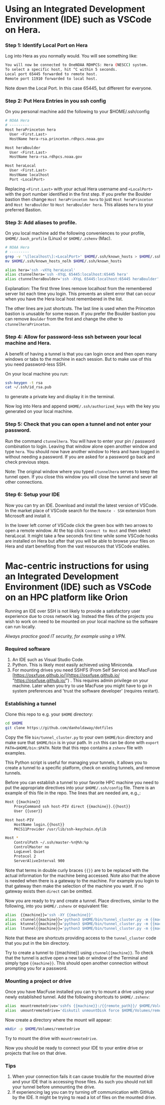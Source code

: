 # Using an Integrated Development Environment (IDE) such as VSCode on Hera.

### Step 1: Identify Local Port on Hera

Log into Hera as you normally would. You will see something like:

```bash
You will now be connected to OneNOAA RDHPCS: Hera (NESCC) system.
To select a specific host, hit ^C within 5 seconds.
Local port 65445 forwarded to remote host.
Remote port 11910 forwarded to local host.
```

Note down the Local Port. In this case 65445, but different for everyone.

### Step 2: Put Hera Entries in you ssh config

On you personal machine add the following to your $HOME/.ssh/config

``` bash
# NOAA Hera
# ---------
Host heraPrinceton hera
  User <First.Last>
  HostName hera-rsa.princeton.rdhpcs.noaa.gov

Host heraBoulder
  User <First.Last>
  HostName hera-rsa.rdhpcs.noaa.gov

Host heraLocal
  User <First.Last>
  HostName localhost
  Port <LocalPort>
```

Replacing `<First.Last>` with your actual Hera username and `<LocalPort>` with the port number identified in the first step. If you prefer the Boulder bastion then change `Host heraPrinceton hera` to just `Host heraPrinceton` and `Host heraBoulder` to `Host heraBoulder hera`. This aliases `hera` to your preferred Bastion.

### Step 3: Add aliases to profile.

On you local machine add the following conveniences to your profile, `$HOME/.bash_profile` (Linux) or `$HOME/.zshenv` (Mac).

```bash
# NOAA Hera
# ---------
grep -v '\[localhost\]:<LocalPort>' $HOME/.ssh/known_hosts > $HOME/.ssh/known_hosts_nolh
mv $HOME/.ssh/known_hosts_nolh $HOME/.ssh/known_hosts

alias hera='ssh -vXYq heraLocal'
alias ctunnelhera='ssh -XYqL 65445:localhost:65445 hera'
alias ctunnelheraBoulder='ssh -XYqL 65445:localhost:65445 heraBoulder'
```

Explanation: The first three lines remove localhost from the remembered server list each time you login. This prevents an silent error that can occur when you have the Hera local host remembered in the list.

The other lines are just shortcuts. The last line is used when the Princeton bastion is unusable for some reason. If you prefer the Boulder bastion you can remove `Boulder` from the first and change the other to `ctunnelheraPrinceton`.

### Step 4: Allow for password-less ssh between your local machine and Hera.

A benefit of having a tunnel is that you can login once and then open many windows or tabs to the machine in each session. But to make use of this you need password-less SSH.

On your local machine you run:

```bash
ssh-keygen -t rsa
cat ~/.ssh/id_rsa.pub
```

to generate a private key and display it in the terminal.

Now log into Hera and append `$HOME/.ssh/authorized_keys` with the key you generated on your local machine.

### Step 5: Check that you can open a tunnel and not enter your password.

Run the command `ctunnelhera`. You will have to enter your pin / password combination to login. Leaving that window alone open another window and type `hera`. You should now have another window to Hera and have logged in without needing a password. If you are asked for a password go back and check previous steps.

Note: The original window where you typed `ctunnelhera` serves to keep the tunnel open. If you close this window you will close the tunnel and sever all other connections.

### Step 6: Setup your IDE

Now you can try an IDE. Download and install the latest version of VSCode. In the market place of VSCode search for the `Remote - SSH` extension from Microsoft and install it.

In the lower left corner of VSCode click the green box with two arrows to open a remote window. At the top click `Connect to Host` and then select heraLocal. It might take a few seconds first time while some VSCode hooks are installed on Hera but after that you will be able to browse your files on Hera and start benefiting from the vast resources that VSCode enables.


# Mac-centric instructions for using an Integrated Development Environment (IDE) such as VSCode on an HPC platform like Orion

Running an IDE over SSH is not likely to provide a satisfactory user experience due to cross network lag. Instead the files of the projects you wish to work on need to be mounted on your local machine so the software can run locally.

*Always practice good IT security, for example using a VPN.*

### Required software

1. An IDE such as Visual Studio Code.
2. Python. This is likely most easily achieved using Miniconda.
3. For mounting drives you need SSHFS (From Self Service) and MacFuse [https://osxfuse.github.io/](https://osxfuse.github.io/ "https://osxfuse.github.io/") . This requires admin privilege on your machine. Later when you try to use MacFuse you might have to go in system preferences and 'trust the software developer' (requires restart).

### Establishing a tunnel

 Clone this repo to e.g. your `$HOME` directory:
 ``` zsh
 cd $HOME
 git clone https://github.com/danholdaway/dotfiles
 ```

Copy the file `bin/tunnel_cluster.py` to your own `$HOME/bin` directory and make sure that `$HOME/bin` is in your path. In `zsh` this can be done with `export PATH=$HOME/bin:$PATH`.  Note that this repo contains a `zshenv` file with examples.

This Python script is useful for managing your tunnels, it allows you to create a tunnel to a specific platform, check on existing tunnels, and remove tunnels.

Before you can establish a tunnel to your favorite HPC machine you need to put the appropriate directives into your `$HOME/.ssh/config` file. There is an example of this file in the repo. The lines that are needed are, e.g.,:

``` zsh
Host {{machine}}
    ProxyCommand ssh host-PIV direct {{machine}}.{{host}}
    User {{user}}

Host host-PIV
    HostName login.{{host}}
    PKCS11Provider /usr/lib/ssh-keychain.dylib

Host *
    ControlPath ~/.ssh/master-%r@%h:%p
    ControlMaster no
    LogLevel Quiet
    Protocol 2
    ServerAliveInterval 900
```

Note that terms in double curly braces `{{}}` are to be replaced with the actual information for the machine being accessed. Note also that the above is needed when there is a gateway to the machine. For example you login to that gateway then make the selection of the machine you want. If no gateway exists then `direct` can be omitted.

Now you are ready to try and create a tunnel. Place directives, similar to the following, into you `$HOME/.zshenv` or equivalent file:

``` zsh
alias  {{machine}}='ssh -XY {{machine}}'
alias  ctunnel{{machine}}='python3 $HOME/bin/tunnel_cluster.py -m {{machine}}'
alias  ktunnel{{machine}}='python3 $HOME/bin/tunnel_cluster.py -m {{machine}} -k'
alias  ltunnel{{machine}}='python3 $HOME/bin/tunnel_cluster.py -m {{machine}} -l'
```

Note that these are shortcuts providing access to the `tunnel_cluster` code that you put in the bin directory.

Try to create a tunnel to {{machine}} using `ctunnel{{machine}}`. To check that the tunnel is active open a new tab or window of the Terminal and simply type `{{machine}}`. This should open another connection without prompting you for a password.

### Mounting a project or drive

Once you have MacFuse installed you can try to mount a drive using your newly established tunnel. Add the following shortcuts to `$HOME/.zshenv`:

``` zsh
alias  mountremotedrive='sshfs {{machine}}:/{{remote_path}}/ $HOME/Volumes/remotedrive'
alias  umountremotedrive='diskutil unmountDisk force $HOME/Volumes/remotedrive'
```

Now create a directory where the mount will appear:

``` zsh
mkdir -p $HOME/Volumes/remotedrive
```

Try to mount the drive with `mountremotedrive`.

Now you should be ready to connect your IDE to your entire drive or projects that live on that drive.

### Tips

1. When your connection fails it can cause trouble for the mounted drive and your IDE that is accessing those files. As such you should not kill your tunnel before unmounting the drive.
2. If experiencing lag you can try turning off communication with GitHub by the IDE. It might be trying to read a lot of files on the mounted drive.
